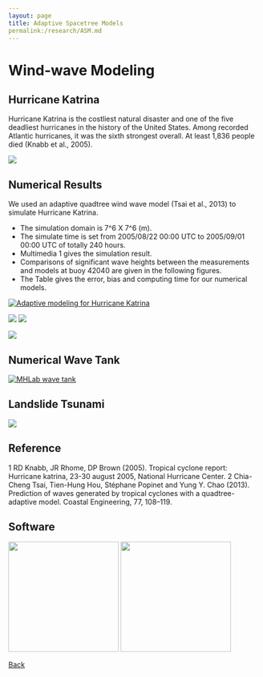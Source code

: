 ```yaml
---
layout: page
title: Adaptive Spacetree Models
permalink:/research/ASM.md
---
```

# Wind-wave Modeling


## Hurricane Katrina

Hurricane Katrina is the costliest natural disaster and one of the five deadliest hurricanes in the history of the United States. Among recorded Atlantic hurricanes, it was the sixth strongest overall. At least 1,836 people died (Knabb et al., 2005).

<img src="https://static.wixstatic.com/media/d19f46_4a1e66637b314894af9a97c6d8791155.png/v1/fill/w_403,h_387,al_c,q_80,usm_0.66_1.00_0.01/d19f46_4a1e66637b314894af9a97c6d8791155.webp">


## Numerical Results

We used an adaptive quadtree wind wave model (Tsai et al., 2013) to simulate Hurricane Katrina. 
- The simulation domain is 7^6 X 7^6 (m).
- The simulate time is set from 2005/08/22 00:00 UTC to 2005/09/01 00:00 UTC of totally 240 hours.
- Multimedia 1 gives the simulation result.
- Comparisons of significant wave heights between the measurements and models at buoy 42040 are given in the following figures.
- The Table gives the error, bias and computing time for our numerical models.

[![Adaptive modeling for Hurricane Katrina](http://img.youtube.com/vi/2kSUJMdt1ZA/0.jpg)](https://www.youtube.com/watch?v=2kSUJMdt1ZA)

<img src="https://static.wixstatic.com/media/d19f46_2f42b0e29a124912a61f1df726a4d8f9.png/v1/fill/w_432,h_416,al_c,q_80,usm_0.66_1.00_0.01/d19f46_2f42b0e29a124912a61f1df726a4d8f9.webp"> <img src="https://static.wixstatic.com/media/d19f46_7da861381eda4707bf5d51348efcb69f.png/v1/fill/w_427,h_417,al_c,q_80,usm_0.66_1.00_0.01/d19f46_7da861381eda4707bf5d51348efcb69f.webp">

<img src="https://static.wixstatic.com/media/d19f46_6c08dd74978b475c9f05498490b8fffe.png/v1/fill/w_603,h_151,al_c,q_80,usm_0.66_1.00_0.01/d19f46_6c08dd74978b475c9f05498490b8fffe.webp">


## Numerical Wave Tank
[![MHLab wave tank](http://img.youtube.com/vi/0GTIFJjoxfA/0.jpg)](https://www.youtube.com/watch?v=0GTIFJjoxfA)
  
## Landslide Tsunami
[![](http://img.youtube.com/vi/tK4DDuMtC-o/0.jpg)](https://www.youtube.com/watch?v=tK4DDuMtC-o)
  
## Reference

1 RD Knabb, JR Rhome, DP Brown (2005). Tropical cyclone report: Hurricane katrina, 23-30 august 2005, National Hurricane Center.
2 Chia-Cheng Tsai, Tien-Hung Hou, Stéphane Popinet and Yung Y. Chao (2013). Prediction of waves generated by tropical cyclones with a quadtree-adaptive model. Coastal Engineering, 77, 108–119.

## Software

[<img src="https://raw.githubusercontent.com/FiniteTsai/FiniteTsai.github.io/master/images/oomph_logo.png" width="220">](http://oomph-lib.maths.man.ac.uk/doc/html/index.html)
[<img src="https://raw.githubusercontent.com/FiniteTsai/FiniteTsai.github.io/master/images/Gerris_logo.png" width="220">](http://gfs.sourceforge.net/wiki/index.php/Main_Page) 

[Back](https://finitetsai.github.io/research)

